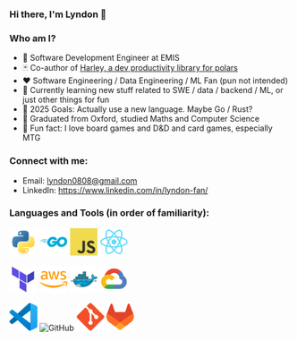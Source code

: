 <!-- Template borrowed from codeSTACKr, which also pointed out this secret to me  -->
### Hi there, I'm Lyndon 👋

### Who am I?
- 💼 Software Development Engineer at EMIS
- 🃏 Co-author of [Harley, a dev productivity library for polars](https://github.com/TomBurdge/harley)
- ❤️ Software Engineering / Data Engineering / ML Fan (pun not intended)
- 🌱 Currently learning new stuff related to SWE / data / backend / ML, or just other things for fun
- 🥅 2025 Goals: Actually use a new language. Maybe Go / Rust?
- 🏫 Graduated from Oxford, studied Maths and Computer Science
- :zany_face: Fun fact: I love board games and D&D and card games, especially MTG

### Connect with me:
- Email: [lyndon0808@gmail.com](<mailto:lyndon0808@gmail.com?subject=Hello from GitHub>)
- LinkedIn: <https://www.linkedin.com/in/lyndon-fan/>

### Languages and Tools (in order of familiarity):

<p float="left">
  <img width="50px" alt="Python" src="https://github.com/devicons/devicon/blob/master/icons/python/python-original.svg">
  <img width="50px" alt="Go" src="https://github.com/devicons/devicon/blob/master/icons/go/go-original-wordmark.svg">
  <img width="50px" alt="JavaScript" src="https://github.com/devicons/devicon/blob/master/icons/javascript/javascript-original.svg">
  <img width="50px" alt="ReactJS" src="https://github.com/devicons/devicon/blob/master/icons/react/react-original.svg">
</p>
<p float="left">
  <img width="50px" alt="Terraform" src="https://github.com/devicons/devicon/blob/master/icons/terraform/terraform-original.svg">
  <img width="50px" alt="AWS" src="https://github.com/devicons/devicon/blob/master/icons/amazonwebservices/amazonwebservices-plain-wordmark.svg">
  <img width="50px" alt="Docker" src="https://github.com/devicons/devicon/blob/master/icons/docker/docker-original.svg">
  <img width="50px" alt="Google Cloud" src="https://github.com/devicons/devicon/blob/master/icons/googlecloud/googlecloud-original.svg">
</p>
<p float="left">
  <img width="50px" alt="VSCode" src="https://github.com/devicons/devicon/blob/master/icons/vscode/vscode-original.svg">
  <picture>
    <source width="50px" media="(prefers-color-scheme: dark)" srcset="https://user-images.githubusercontent.com/22367820/234717468-3412118d-dc4e-4b2d-a588-6cb11bc7e2c7.png">
    <source width="50px" media="(prefers-color-scheme: light)" srcset="https://raw.githubusercontent.com/devicons/devicon/master/icons/github/github-original.svg">
    <img width="50px" alt="GitHub" src="https://user-images.githubusercontent.com/22367820/234717468-3412118d-dc4e-4b2d-a588-6cb11bc7e2c7.png">
  </picture>
  <img width="50px" alt="Git" src="https://github.com/devicons/devicon/blob/master/icons/git/git-original.svg" style="background-color:white;">
  <img width="50px" alt="GitLab" src="https://github.com/devicons/devicon/blob/master/icons/gitlab/gitlab-original.svg">
</p>
